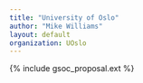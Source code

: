 ```yaml
---
title: "University of Oslo"
author: "Mike Williams"
layout: default
organization: UOslo
---
```


{% include gsoc_proposal.ext %}
